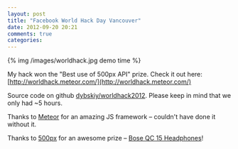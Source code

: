 ```yaml
---
layout: post
title: "Facebook World Hack Day Vancouver"
date: 2012-09-20 20:21
comments: true
categories:
---
```

{% img /images/worldhack.jpg demo time %}

My hack won the "Best use of 500px API" prize. Check it out here: [http://worldhack.meteor.com/](http://worldhack.meteor.com/)

Source code on github [dybskiy/worldhack2012](https://github.com/html5cat/worldhack2012). Please keep in mind that we only had ~5 hours.

Thanks to [Meteor](http://meteor.com) for an amazing JS framework – couldn't have done it without it.

Thanks to [500px](http://500px.com) for an awesome prize – [Bose QC 15 Headphones](http://www.bose.ca/controller?url=/shop_online/headphones/noise_cancelling_headphones/quietcomfort_15/index.jsp)!